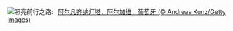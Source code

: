 ![](https://www.bing.com/th?id=OHR.AlfanzinaLighthouse_ZH-CN9704515669_UHD.jpg&w=1000)照亮前行之路:&nbsp;&ensp;[阿尔凡齐纳灯塔，阿尔加维，葡萄牙 (© Andreas Kunz/Getty Images)](https://www.bing.com/th?id=OHR.AlfanzinaLighthouse_ZH-CN9704515669_UHD.jpg)
<br><br/>
